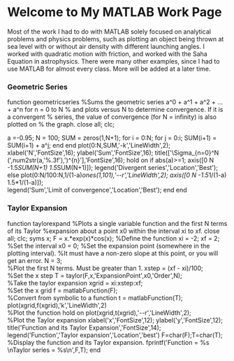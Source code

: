 # Welcome to My MATLAB Work Page

Most of the work I had to do with MATLAB solely focused on analytical problems and physics problems, such as plotting an object being thrown at sea level with or without air density with different launching angles. I worked with quadratic motion with friction, and worked with the Saha Equation in astrophysics. There were many other examples, since I had to use MATLAB for almost every class. More will be added at a later time.


### Geometric Series

function geometricseries
%Sums the geometric series a^0 + a^1 + a^2 + ... + a^n for n = 0 to N
%  and plots versus N to determine convergence.  If it is a convergent
%  series, the value of convergence (for N = infinity) is also plotted on
%  the graph.
close all; clc;

a =-0.95; N = 100;
SUM = zeros(1,N+1);
for i = 0:N;
    for j = 0:i;
     SUM(i+1) = SUM(i+1) + a^j;
    end
end
plot(0:N,SUM,'-k','LineWidth',2);
xlabel('N','FontSize',16); ylabel('Sum','FontSize',16);
title(['\Sigma_{n=0}^N (',num2str(a,'%.3f'),')^{n}'],'FontSize',16);
hold on
if abs(a)>=1;
    axis([0 N -1.5*SUM(N+1) 1.5*SUM(N+1)]);
    legend('Divergent series','Location','Best');    
else
    plot(0:N/100:N,1/(1-a)*ones(1,101),'--r','LineWidth',2);
    axis([0 N -1.5*1/(1-a) 1.5*1/(1-a)]);    
    legend('Sum','Limit of convergence','Location','Best');
end
end

### Taylor Expansion

function taylorexpand
%Plots a single variable function and the first N terms of its Taylor
%expansion about a point x0 within the interval xi to xf.
close all; clc; syms x;
F = x.*exp(x)*cos(x); 
%Define the function
xi = -2; xf = 2; 
%Set the interval
x0 = 0; 
%Set the expansion point (somewhere in the plotting interval).
%It must have a non-zero slope at this point, or you will get an error.
N = 3;  
%Plot the first N terms.  Must be greater than 1.
xstep = (xf - xi)/100;  
%Set the x step
T = taylor(F,x,'ExpansionPoint',x0,'Order',N);   
%Take the taylor expansion
xgrid = xi:xstep:xf;    
%Set the x grid
f = matlabFunction(F);  
%Convert from symbolic to a function
t = matlabFunction(T);
plot(xgrid,f(xgrid),'k','LineWidth',2)  
%Plot the function
hold on
plot(xgrid,t(xgrid),'--r','LineWidth',2);  
%Plot the Taylor expansion
xlabel('x','FontSize',12); ylabel('y','FontSize',12);
title('Function and its Taylor Expansion','FontSize',14);
legend('Function','Taylor expansion','Location','best')
F=char(F);T=char(T);     
%Display the function and its Taylor expansion.
fprintf('Function = %s \nTaylor series = %s\n',F,T);
end

